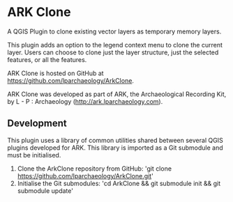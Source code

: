 # ARK Clone

A QGIS Plugin to clone existing vector layers as temporary memory layers.

This plugin adds an option to the legend context menu to clone the current layer. Users can choose to clone just the layer structure, just the selected features, or all the features.

ARK Clone is hosted on GitHub at https://github.com/lparchaeology/ArkClone.

ARK Clone was developed as part of ARK, the Archaeological Recording Kit, by L - P : Archaeology (http://ark.lparchaeology.com).

## Development

This plugin uses a library of common utilities shared between several QGIS plugins developed for ARK. This library is imported as a Git submodule and must be initialised.

1. Clone the ArkClone repository from GitHub: 'git clone https://github.com/lparchaeology/ArkClone.git'
2. Initialise the Git submodules: 'cd ArkClone && git submodule init && git submodule update'
